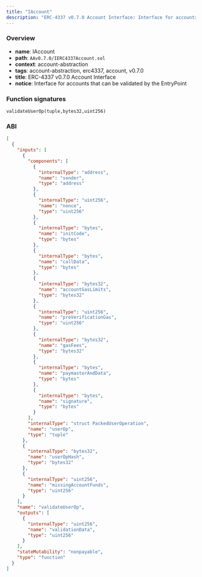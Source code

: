 ```yaml
---
title: "IAccount"
description: "ERC-4337 v0.7.0 Account Interface: Interface for accounts that can be validated by the EntryPoint"
---
```


### Overview

- **name**: IAccount
- **path**: `AAv0.7.0/IERC4337Account.sol`
- **context**: account-abstraction
- **tags**: account-abstraction, erc4337, account, v0.7.0
- **title**: ERC-4337 v0.7.0 Account Interface
- **notice**: Interface for accounts that can be validated by the EntryPoint

### Function signatures

```
validateUserOp(tuple,bytes32,uint256)
```

### ABI

```json
[
  {
    "inputs": [
      {
        "components": [
          {
            "internalType": "address",
            "name": "sender",
            "type": "address"
          },
          {
            "internalType": "uint256",
            "name": "nonce",
            "type": "uint256"
          },
          {
            "internalType": "bytes",
            "name": "initCode",
            "type": "bytes"
          },
          {
            "internalType": "bytes",
            "name": "callData",
            "type": "bytes"
          },
          {
            "internalType": "bytes32",
            "name": "accountGasLimits",
            "type": "bytes32"
          },
          {
            "internalType": "uint256",
            "name": "preVerificationGas",
            "type": "uint256"
          },
          {
            "internalType": "bytes32",
            "name": "gasFees",
            "type": "bytes32"
          },
          {
            "internalType": "bytes",
            "name": "paymasterAndData",
            "type": "bytes"
          },
          {
            "internalType": "bytes",
            "name": "signature",
            "type": "bytes"
          }
        ],
        "internalType": "struct PackedUserOperation",
        "name": "userOp",
        "type": "tuple"
      },
      {
        "internalType": "bytes32",
        "name": "userOpHash",
        "type": "bytes32"
      },
      {
        "internalType": "uint256",
        "name": "missingAccountFunds",
        "type": "uint256"
      }
    ],
    "name": "validateUserOp",
    "outputs": [
      {
        "internalType": "uint256",
        "name": "validationData",
        "type": "uint256"
      }
    ],
    "stateMutability": "nonpayable",
    "type": "function"
  }
]
```
